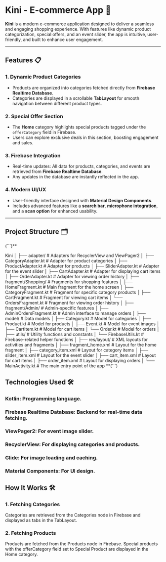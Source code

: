 # Kini - E-commerce App 🛒

**Kini** is a modern e-commerce application designed to deliver a seamless and engaging shopping experience. With features like dynamic product categorization, special offers, and an event slider, the app is intuitive, user-friendly, and built to enhance user engagement.

---

## Features 📋

### 1. Dynamic Product Categories  
- Products are organized into categories fetched directly from **Firebase Realtime Database**.  
- Categories are displayed in a scrollable **TabLayout** for smooth navigation between different product types.  

### 2. Special Offer Section  
- The **Home** category highlights special products tagged under the `offerCategory` field in Firebase.  
- Users can explore exclusive deals in this section, boosting engagement and sales.  

### 3. Firebase Integration  
- Real-time updates: All data for products, categories, and events are retrieved from **Firebase Realtime Database**.  
- Any updates in the database are instantly reflected in the app.  

### 4. Modern UI/UX  
- User-friendly interface designed with **Material Design Components**.  
- Includes advanced features like a **search bar**, **microphone integration**, and a **scan option** for enhanced usability.  


---

## Project Structure 🗂
(```)**

Kini
│
├── adapter/                     # Adapters for RecyclerView and ViewPager2
│   ├── CategoryAdapter.kt       # Adapter for product categories
│   ├── ProductAdapter.kt        # Adapter for products
│   ├── SliderAdapter.kt         # Adapter for the event slider
│   ├── CartAdapter.kt           # Adapter for displaying cart items
│   ├── OrderAdapter.kt          # Adapter for viewing order history
│
├── fragment/Shopping/           # Fragments for shopping features
│   ├── HomeFragment.kt          # Main fragment for the home screen
│   ├── CategoryFragment.kt      # Fragment for specific category products
│   ├── CartFragment.kt          # Fragment for viewing cart items
│   └── OrdersFragment.kt        # Fragment for viewing order history
│
├── fragment/Admin/              # Admin-specific features
│   ├── AdminOrdersFragment.kt   # Admin interface to manage orders
│
├── model/                       # Data models
│   ├── Category.kt              # Model for categories
│   ├── Product.kt               # Model for products
│   ├── Event.kt                 # Model for event images
│   ├── CartItem.kt              # Model for cart items
│   └── Order.kt                 # Model for orders
│
├── utils/                       # Utility functions and constants
│   └── FirebaseUtils.kt         # Firebase-related helper functions
│
├── res/layout/                  # XML layouts for activities and fragments
│   ├── fragment_home.xml        # Layout for the home fragment
│   ├── category_item.xml        # Layout for category items
│   ├── slider_item.xml          # Layout for the event slider
│   ├── cart_item.xml            # Layout for cart items
│   ├── order_item.xml           # Layout for displaying orders
│
└── MainActivity.kt              # The main entry point of the app
**(```)

## Technologies Used 🛠
### Kotlin: Programming language.
### Firebase Realtime Database: Backend for real-time data fetching.
### ViewPager2: For event image slider.
### RecyclerView: For displaying categories and products.
### Glide: For image loading and caching.
### Material Components: For UI design.

## How It Works 🛠
### 1. Fetching Categories
Categories are retrieved from the Categories node in Firebase and displayed as tabs in the TabLayout.
### 2. Fetching Products
Products are fetched from the Products node in Firebase.
Special products with the offerCategory field set to Special Product are displayed in the Home category.

